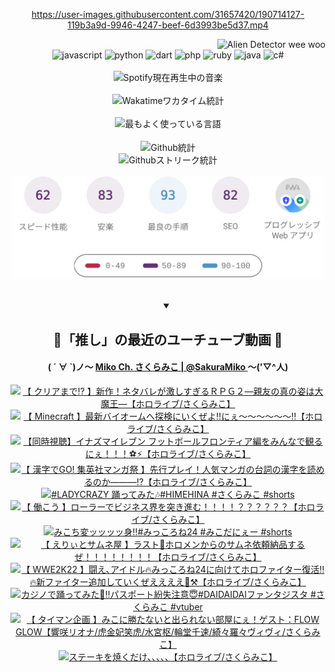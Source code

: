 <!-- START: HERO IMAGE GIF ////////// ////////// ////////// -->
<!-- <img src="@/../assets/img/gaming/ghost-of-tsushima.gif" width="100%"  alt="nellyXinwei's Hero Gif Image"/> -->
<!-- END: HERO IMAGE GIF ////////// ////////// ////////// -->

<div align="center" >  
  
<!-- START:ワンピース 第1015話「ルフィはRED ROCを使う」 -->
<https://user-images.githubusercontent.com/31657420/190714127-119b3a9d-9946-4247-beef-6d3993be5d37.mp4>
<!-- END:ワンピース 第1015話「ルフィはRED ROCを使う」 -->

<!-- START:VISITOR COUNTER -->
<div width="100%" align="right">
<img src="https://komarev.com/ghpvc/?username=nellyXinwei&label=🛸&color=grey&style=for-the-badge&labelcolor=ffffff" alt="Alien Detector wee woo"/>
</div>
<!-- END:VISITOR COUNTER -->

<!-- START: PROGRAMMING LANGUAGES -->
<!-- 色彩 Color Scheme:
#961E3A, #8A0D42, #5A0640, #4F265E, #2B355A, #3E759B, #CC4246,
#BB2649, #AD1052, #700750, #633075, #364270, #4E92C2, #FF5357
Sauce: https://www.webcreatorbox.com/inspiration/pantone-2023
-->

<img src="https://img.shields.io/badge/javascript%20-%23BB2649.svg?&style=for-the-badge&logo=javascript&logoColor=white&labelColor=961E3A" alt="javascript"/>
<img src="https://img.shields.io/badge/python%20-%23AD1052.svg?&style=for-the-badge&logo=python&logoColor=white&labelColor=8A0D42" alt="python" />
<img src="https://img.shields.io/badge/dart%20-%23700750.svg?&style=for-the-badge&logo=dart&logoColor=white&labelColor=5A0640" alt="dart"/>
<img src="https://img.shields.io/badge/php%20-%23633075.svg?&style=for-the-badge&logo=php&logoColor=white&labelColor=4F265E" alt="php"/>
<img src="https://img.shields.io/badge/ruby%20-%23364270.svg?&style=for-the-badge&logo=ruby&logoColor=white&labelColor=2B355A" alt="ruby"/>
<img src="https://img.shields.io/badge/java%20-%234E92C2.svg?&style=for-the-badge&logo=openjdk&logoColor=white&labelColor=3E759B" alt="java"/>
<img src="https://img.shields.io/badge/c%23-%23FF5357.svg?style=for-the-badge&logo=c-sharp&logoColor=white&labelColor=CC4246" alt="c#"/>  
<!-- END: PROGRAMMING LANGUAGES -->

<br>
<br>

<!-- START: MUSIC STATUS -->
  <!-- <a href="https://newojima-gsrs-20220114.vercel.app/api/now-playing?open">
    <img src="https://newojima-gsrs-20220114.vercel.app/api/now-playing" alt="Spotify現在再生中の音楽">
  </a> -->
  <img src="https://newojima-grss-20230114.vercel.app/api/spotify?border_color=transparent" alt="Spotify現在再生中の音楽" width="280px">
<!-- END: MUSIC STATUS -->

<br>
<br>

<!-- START: GITHUB STATUS -->
<!-- 色彩 Color Scheme:  #BB2649, #AD1052, #700750, #633075 -->
<img align="center" src="https://newojima-grs-20230109.vercel.app/api/wakatime?username=newojima&layout=compact&langs_count=10&locale=ja&hide_title=false&title_color=fff&hide_border=true&text_color=fff&bg_color=BB2649,BB2649,633075,633075&hide=other,css,html,bash,xml,git%20config,makefile,properties,yaml,markdown,text,json,jsx" alt="Wakatimeワカタイム統計" width="500px"/>

<br>
<br>

<!-- 色彩 Color Scheme:  #633075, #364270, #4E92C2 -->
  <img align="center" src="https://newojima-grs-20230109.vercel.app/api/top-langs?username=newojima&layout=compact&text_color=fff&icon_color=fff&hide_border=true&&locale=ja&hide_title=false&title_color=fff&include_all_commits=true&card_width=445&langs_count=11&hide=c%23,powershell,shaderlab,hlsl,makefile,jupyter%20notebook,python,html,css,shell,batchfile,less,liquid,hack,scss&bg_color=4F265E,633075,4E92C2" alt="最もよく使っている言語" width="500px"/>

<br>
<br>

<!-- 色彩 Color Scheme:  #4E92C2, #FF5357 -->
  <img align="center" src="https://newojima-grs-20230109.vercel.app/api?username=newojima&rank_icon=github&show_icons=true&&locale=ja&title_color=fff&text_color=fff&icon_color=fff&hide_border=true&hide_title=false&count_private=true&include_all_commits=true&card_width=495&disable_animations=true&bg_color=4E92C2,4E92C2,FF5357" alt="Github統計" width="500px"/>

<br>

<img align="center" src="https://streak-stats.demolab.com?user=newojima&theme=dark&hide_border=true&locale=ja&ring=BB2649&stroke=222222&background=151515&sideLabels=BB2649&currStreakLabel=ffffff&border=BB2649&fire=FF5357&currStreakNum=ffffff&sideNums=FF5357&dates=ffffff" alt="Githubストリーク統計" width="500px"/>

<br>
<br>

  <img align="center" width="500px" src="@/../assets/img/page-insights.svg" alt="Githubページの洞察"/>
  
</div>
<!-- END: GITHUB STATUS -->

<br>
<br>

<div align="center">
<details open>
  <summary>

  </summary>

  <h2 align="center">🌸「推し」の最近のユーチューブ動画 🌸</h2>
  <h4>
  ( ´ ∀ `)ノ～ 
  <a href="https://www.youtube.com/@SakuraMiko">Miko Ch. さくらみこ | @SakuraMiko
  </a>
   ～('▽^人)
  </h4>

  <!-- BEGIN YOUTUBE-CARDS -->
<a href="https://www.youtube.com/watch?v=w4F_FzozZXI"><img src="https://ytcards.demolab.com/?id=w4F_FzozZXI&title=%E3%80%90+%E3%82%AF%E3%83%AA%E3%82%A2%E3%81%BE%E3%81%A7%E2%81%89+%E3%80%91%E6%96%B0%E4%BD%9C%EF%BC%81%E3%83%8D%E3%82%BF%E3%83%90%E3%83%AC%E3%81%8C%E6%BF%80%E3%81%97%E3%81%99%E3%81%8E%E3%82%8B%EF%BC%B2%EF%BC%B0%EF%BC%A7%EF%BC%92%E2%80%95%E8%A6%AA%E5%8F%8B%E3%81%AE%E7%9C%9F%E3%81%AE%E5%A7%BF%E3%81%AF%E5%A4%A7%E9%AD%94%E7%8E%8B%E2%80%95%E3%80%90%E3%83%9B%E3%83%AD%E3%83%A9%E3%82%A4%E3%83%96%2F%E3%81%95%E3%81%8F%E3%82%89%E3%81%BF%E3%81%93%E3%80%91&lang=ja&timestamp=1734253743&background_color=%230d1117&title_color=%23ffffff&stats_color=%23dedede&max_title_lines=1&width=187&border_radius=5&duration=0" alt="【 クリアまで⁉ 】新作！ネタバレが激しすぎるＲＰＧ２―親友の真の姿は大魔王―【ホロライブ/さくらみこ】" title="【 クリアまで⁉ 】新作！ネタバレが激しすぎるＲＰＧ２―親友の真の姿は大魔王―【ホロライブ/さくらみこ】"></a>
<a href="https://www.youtube.com/watch?v=D2QbZCiqk6U"><img src="https://ytcards.demolab.com/?id=D2QbZCiqk6U&title=%E3%80%90+Minecraft+%E3%80%91%E6%9C%80%E6%96%B0%E3%83%90%E3%82%A4%E3%82%AA%E3%83%BC%E3%83%A0%E3%81%B8%E6%8E%A2%E6%A4%9C%E3%81%AB%E3%81%84%E3%81%8F%E3%81%9C%E3%82%88%E2%80%BC%E3%81%AB%E3%81%87%EF%BD%9E%EF%BD%9E%EF%BD%9E%EF%BD%9E%EF%BD%9E%EF%BD%9E%E2%80%BC%E3%80%90%E3%83%9B%E3%83%AD%E3%83%A9%E3%82%A4%E3%83%96%2F%E3%81%95%E3%81%8F%E3%82%89%E3%81%BF%E3%81%93%E3%80%91&lang=ja&timestamp=1734187944&background_color=%230d1117&title_color=%23ffffff&stats_color=%23dedede&max_title_lines=1&width=187&border_radius=5&duration=8721" alt="【 Minecraft 】最新バイオームへ探検にいくぜよ‼にぇ～～～～～～‼【ホロライブ/さくらみこ】" title="【 Minecraft 】最新バイオームへ探検にいくぜよ‼にぇ～～～～～～‼【ホロライブ/さくらみこ】"></a>
<a href="https://www.youtube.com/watch?v=ZzPnpg2f9Ws"><img src="https://ytcards.demolab.com/?id=ZzPnpg2f9Ws&title=%E3%80%90%E5%90%8C%E6%99%82%E8%A6%96%E8%81%B4%E3%80%91%E3%82%A4%E3%83%8A%E3%82%BA%E3%83%9E%E3%82%A4%E3%83%AC%E3%83%96%E3%83%B3+%E3%83%95%E3%83%83%E3%83%88%E3%83%9C%E3%83%BC%E3%83%AB%E3%83%95%E3%83%AD%E3%83%B3%E3%83%86%E3%82%A3%E3%82%A2%E7%B7%A8%E3%82%92%E3%81%BF%E3%82%93%E3%81%AA%E3%81%A7%E8%A6%B3%E3%82%8B%E3%81%AB%E3%81%87%EF%BC%81%EF%BC%81%EF%BC%81%E2%9A%BD%E2%9A%A1%E3%80%90%E3%83%9B%E3%83%AD%E3%83%A9%E3%82%A4%E3%83%96%2F%E3%81%95%E3%81%8F%E3%82%89%E3%81%BF%E3%81%93%E3%80%91&lang=ja&timestamp=1734088588&background_color=%230d1117&title_color=%23ffffff&stats_color=%23dedede&max_title_lines=1&width=187&border_radius=5&duration=4273" alt="【同時視聴】イナズマイレブン フットボールフロンティア編をみんなで観るにぇ！！！⚽⚡【ホロライブ/さくらみこ】" title="【同時視聴】イナズマイレブン フットボールフロンティア編をみんなで観るにぇ！！！⚽⚡【ホロライブ/さくらみこ】"></a>
<a href="https://www.youtube.com/watch?v=6mKZkq39wEU"><img src="https://ytcards.demolab.com/?id=6mKZkq39wEU&title=%E3%80%90+%E6%BC%A2%E5%AD%97%E3%81%A7GO%21+%E9%9B%86%E8%8B%B1%E7%A4%BE%E3%83%9E%E3%83%B3%E3%82%AC%E7%A5%AD+%E3%80%91%E5%85%88%E8%A1%8C%E3%83%97%E3%83%AC%E3%82%A4%EF%BC%81%E4%BA%BA%E6%B0%97%E3%83%9E%E3%83%B3%E3%82%AC%E3%81%AE%E5%8F%B0%E8%A9%9E%E3%81%AE%E6%BC%A2%E5%AD%97%E3%82%92%E8%AA%AD%E3%82%81%E3%82%8B%E3%81%AE%E3%81%8B%E2%80%95%E2%80%95%E2%80%95%E2%81%89%E3%80%90%E3%83%9B%E3%83%AD%E3%83%A9%E3%82%A4%E3%83%96%2F%E3%81%95%E3%81%8F%E3%82%89%E3%81%BF%E3%81%93%E3%80%91&lang=ja&timestamp=1734010417&background_color=%230d1117&title_color=%23ffffff&stats_color=%23dedede&max_title_lines=1&width=187&border_radius=5&duration=11831" alt="【 漢字でGO! 集英社マンガ祭 】先行プレイ！人気マンガの台詞の漢字を読めるのか―――⁉【ホロライブ/さくらみこ】" title="【 漢字でGO! 集英社マンガ祭 】先行プレイ！人気マンガの台詞の漢字を読めるのか―――⁉【ホロライブ/さくらみこ】"></a>
<a href="https://www.youtube.com/watch?v=ZzZWyGr-d70"><img src="https://ytcards.demolab.com/?id=ZzZWyGr-d70&title=%23LADYCRAZY+%E8%B8%8A%E3%81%A3%E3%81%A6%E3%81%BF%E3%81%9F%F0%9F%8E%B6%23HIMEHINA+%23%E3%81%95%E3%81%8F%E3%82%89%E3%81%BF%E3%81%93+%23shorts&lang=ja&timestamp=1733825102&background_color=%230d1117&title_color=%23ffffff&stats_color=%23dedede&max_title_lines=1&width=187&border_radius=5&duration=38" alt="#LADYCRAZY 踊ってみた🎶#HIMEHINA #さくらみこ #shorts" title="#LADYCRAZY 踊ってみた🎶#HIMEHINA #さくらみこ #shorts"></a>
<a href="https://www.youtube.com/watch?v=6SlmX7BXNWA"><img src="https://ytcards.demolab.com/?id=6SlmX7BXNWA&title=%E3%80%90+%E5%83%8D%E3%81%93%E3%81%86+%E3%80%91%E3%83%AD%E3%83%BC%E3%83%A9%E3%83%BC%E3%81%A7%E3%83%93%E3%82%B8%E3%83%8D%E3%82%B9%E7%95%8C%E3%82%92%E7%AA%81%E3%81%8D%E9%80%B2%E3%82%80%EF%BC%81%EF%BC%81%EF%BC%81%EF%BC%81%EF%BC%9F%EF%BC%9F%EF%BC%9F%EF%BC%9F%EF%BC%9F%EF%BC%9F%E3%80%90%E3%83%9B%E3%83%AD%E3%83%A9%E3%82%A4%E3%83%96%2F%E3%81%95%E3%81%8F%E3%82%89%E3%81%BF%E3%81%93%E3%80%91&lang=ja&timestamp=1733767038&background_color=%230d1117&title_color=%23ffffff&stats_color=%23dedede&max_title_lines=1&width=187&border_radius=5&duration=16945" alt="【 働こう 】ローラーでビジネス界を突き進む！！！！？？？？？？【ホロライブ/さくらみこ】" title="【 働こう 】ローラーでビジネス界を突き進む！！！！？？？？？？【ホロライブ/さくらみこ】"></a>
<a href="https://www.youtube.com/watch?v=NhAfflD9fvU"><img src="https://ytcards.demolab.com/?id=NhAfflD9fvU&title=%E3%81%BF%E3%81%93%E3%81%A1%E5%A4%89%E3%83%83%E3%83%83%E3%83%83%E3%83%83%E8%BA%AB%E2%80%BC%EF%B8%8F%23%E3%81%BF%E3%81%A3%E3%81%93%E3%82%8D%E3%81%AD24+%23%E3%81%BF%E3%81%93%E3%81%A0%E3%81%AB%E3%81%87%E3%83%BC+%23shorts&lang=ja&timestamp=1733731230&background_color=%230d1117&title_color=%23ffffff&stats_color=%23dedede&max_title_lines=1&width=187&border_radius=5&duration=22" alt="みこち変ッッッッ身‼️#みっころね24 #みこだにぇー #shorts" title="みこち変ッッッッ身‼️#みっころね24 #みこだにぇー #shorts"></a>
<a href="https://www.youtube.com/watch?v=WqYUpD5vd6o"><img src="https://ytcards.demolab.com/?id=WqYUpD5vd6o&title=%E3%80%90+%E3%81%88%E3%82%8A%E3%81%83%E3%81%A8%E3%82%B5%E3%83%A0%E3%83%8D%E5%B1%8B+%E3%80%91%E3%83%A9%E3%82%B9%E3%83%88%F0%9F%8C%9F%E3%83%9B%E3%83%AD%E3%83%A1%E3%83%B3%E3%81%8B%E3%82%89%E3%81%AE%E3%82%B5%E3%83%A0%E3%83%8D%E4%BE%9D%E9%A0%BC%E7%B4%8D%E5%93%81%E3%81%99%E3%82%8B%E3%81%9C%EF%BC%81%EF%BC%81%EF%BC%81%EF%BC%81%EF%BC%81%EF%BC%81%EF%BC%81%EF%BC%81%E3%80%90%E3%83%9B%E3%83%AD%E3%83%A9%E3%82%A4%E3%83%96%2F%E3%81%95%E3%81%8F%E3%82%89%E3%81%BF%E3%81%93%E3%80%91&lang=ja&timestamp=1733672686&background_color=%230d1117&title_color=%23ffffff&stats_color=%23dedede&max_title_lines=1&width=187&border_radius=5&duration=9040" alt="【 えりぃとサムネ屋 】ラスト🌟ホロメンからのサムネ依頼納品するぜ！！！！！！！！【ホロライブ/さくらみこ】" title="【 えりぃとサムネ屋 】ラスト🌟ホロメンからのサムネ依頼納品するぜ！！！！！！！！【ホロライブ/さくらみこ】"></a>
<a href="https://www.youtube.com/watch?v=LQtiXtpCuI4"><img src="https://ytcards.demolab.com/?id=LQtiXtpCuI4&title=%E3%80%90++WWE2K22+%E3%80%91%E9%97%98%E3%81%88%EF%BD%A4%E3%82%A2%E3%82%A4%E3%83%89%E3%83%AB%F0%9F%94%A5%E3%81%BF%E3%81%A3%E3%81%93%E3%82%8D%E3%81%AD24%E3%81%AB%E5%90%91%E3%81%91%E3%81%A6%E3%83%9B%E3%83%AD%E3%83%95%E3%82%A1%E3%82%A4%E3%82%BF%E3%83%BC%E5%BE%A9%E6%B4%BB%E2%80%BC%F0%9F%94%A5%E6%96%B0%E3%83%95%E3%82%A1%E3%82%A4%E3%82%BF%E3%83%BC%E8%BF%BD%E5%8A%A0%E3%81%97%E3%81%A6%E3%81%84%E3%81%8F%E3%81%9C%E3%81%88%E3%81%88%E3%81%88%E3%81%88%F0%9F%A5%90%E2%9A%92%E3%80%90%E3%83%9B%E3%83%AD%E3%83%A9%E3%82%A4%E3%83%96%2F%E3%81%95%E3%81%8F%E3%82%89%E3%81%BF%E3%81%93%E3%80%91&lang=ja&timestamp=1733588499&background_color=%230d1117&title_color=%23ffffff&stats_color=%23dedede&max_title_lines=1&width=187&border_radius=5&duration=17347" alt="【  WWE2K22 】闘え､アイドル🔥みっころね24に向けてホロファイター復活‼🔥新ファイター追加していくぜええええ🥐⚒【ホロライブ/さくらみこ】" title="【  WWE2K22 】闘え､アイドル🔥みっころね24に向けてホロファイター復活‼🔥新ファイター追加していくぜええええ🥐⚒【ホロライブ/さくらみこ】"></a>
<a href="https://www.youtube.com/watch?v=C2WgGa6_jGo"><img src="https://ytcards.demolab.com/?id=C2WgGa6_jGo&title=%E3%82%AB%E3%82%B8%E3%83%8E%E3%81%A7%E8%B8%8A%E3%81%A3%E3%81%A6%E3%81%BF%E3%81%9F%F0%9F%8E%B0%E2%80%BC%EF%B8%8F%E3%83%91%E3%82%B9%E3%83%9D%E3%83%BC%E3%83%88%E7%B4%9B%E5%A4%B1%E6%B3%A8%E6%84%8F%F0%9F%98%87%23DAIDAIDAI%E3%83%95%E3%82%A1%E3%83%B3%E3%82%BF%E3%82%B8%E3%82%B9%E3%82%BF+%23%E3%81%95%E3%81%8F%E3%82%89%E3%81%BF%E3%81%93+%23vtuber&lang=ja&timestamp=1733456100&background_color=%230d1117&title_color=%23ffffff&stats_color=%23dedede&max_title_lines=1&width=187&border_radius=5&duration=19" alt="カジノで踊ってみた🎰‼️パスポート紛失注意😇#DAIDAIDAIファンタジスタ #さくらみこ #vtuber" title="カジノで踊ってみた🎰‼️パスポート紛失注意😇#DAIDAIDAIファンタジスタ #さくらみこ #vtuber"></a>
<a href="https://www.youtube.com/watch?v=W-aCMKKY-S4"><img src="https://ytcards.demolab.com/?id=W-aCMKKY-S4&title=%E3%80%90+%E3%82%BF%E3%82%A4%E3%83%9E%E3%83%B3%E4%BC%81%E7%94%BB+%E3%80%91%E3%81%BF%E3%81%93%E3%81%AB%E5%8B%9D%E3%81%9F%E3%81%AA%E3%81%84%E3%81%A8%E5%87%BA%E3%82%89%E3%82%8C%E3%81%AA%E3%81%84%E9%83%A8%E5%B1%8B%E3%81%AB%E3%81%87%EF%BC%81%E3%82%B2%E3%82%B9%E3%83%88%EF%BC%9AFLOW+GLOW%E3%80%90%E9%9F%BF%E5%92%B2%E3%83%AA%E3%82%AA%E3%83%8A%2F%E8%99%8E%E9%87%91%E5%A6%83%E7%AC%91%E8%99%8E%2F%E6%B0%B4%E5%AE%AE%E6%9E%A2%2F%E8%BC%AA%E5%A0%82%E5%8D%83%E9%80%9F%2F%E7%B6%BA%E3%80%85%E7%BE%85%E3%80%85%E3%83%B4%E3%82%A3%E3%83%B4%E3%82%A3%2F%E3%81%95%E3%81%8F%E3%82%89%E3%81%BF%E3%81%93%E3%80%91&lang=ja&timestamp=1733321455&background_color=%230d1117&title_color=%23ffffff&stats_color=%23dedede&max_title_lines=1&width=187&border_radius=5&duration=10365" alt="【 タイマン企画 】みこに勝たないと出られない部屋にぇ！ゲスト：FLOW GLOW【響咲リオナ/虎金妃笑虎/水宮枢/輪堂千速/綺々羅々ヴィヴィ/さくらみこ】" title="【 タイマン企画 】みこに勝たないと出られない部屋にぇ！ゲスト：FLOW GLOW【響咲リオナ/虎金妃笑虎/水宮枢/輪堂千速/綺々羅々ヴィヴィ/さくらみこ】"></a>
<a href="https://www.youtube.com/watch?v=oyb9UCylWQI"><img src="https://ytcards.demolab.com/?id=oyb9UCylWQI&title=%E3%82%B9%E3%83%86%E3%83%BC%E3%82%AD%E3%82%92%E7%84%BC%E3%81%8F%E3%81%A0%E3%81%91%E3%80%81%E3%80%81%E3%80%81%E3%80%81%E3%80%81%E3%80%90%E3%83%9B%E3%83%AD%E3%83%A9%E3%82%A4%E3%83%96%2F%E3%81%95%E3%81%8F%E3%82%89%E3%81%BF%E3%81%93%E3%80%91&lang=ja&timestamp=1733232404&background_color=%230d1117&title_color=%23ffffff&stats_color=%23dedede&max_title_lines=1&width=187&border_radius=5&duration=8039" alt="ステーキを焼くだけ、、、、、【ホロライブ/さくらみこ】" title="ステーキを焼くだけ、、、、、【ホロライブ/さくらみこ】"></a>
<!-- END YOUTUBE-CARDS -->

</div>
  
</details>
